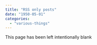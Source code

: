 ```yaml
---
title: "RSS only posts"
date: "1950-05-01"
categories: 
  - "various-things"
---
```


This page has been left intentionally blank
